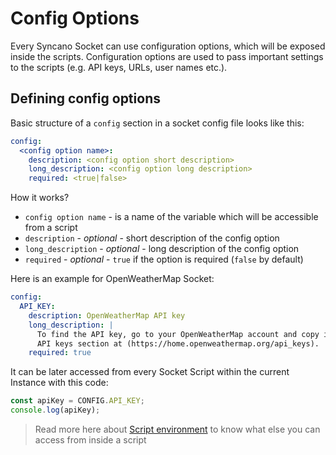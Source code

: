 # Config Options

Every Syncano Socket can use configuration options, which will be exposed inside the scripts. Configuration options are used to pass important settings to the scripts (e.g. API keys, URLs, user names etc.).

## Defining config options

Basic structure of a `config` section in a socket config file looks like this:

```yaml
config:
  <config option name>:
    description: <config option short description>
    long_description: <config option long description>
    required: <true|false>
```

How it works?
  - `config option name` - is a name of the variable which will be accessible from a script
  - `description` - *optional* - short description of the config option
  - `long_description` - *optional* - long description of the config option
  - `required` - *optional* - `true` if the option is required (`false` by default)

Here is an example for OpenWeatherMap Socket:

```yaml
config:
  API_KEY:
    description: OpenWeatherMap API key
    long_description: |
      To find the API key, go to your OpenWeatherMap account and copy it from
      API keys section at (https://home.openweathermap.org/api_keys).
    required: true
```

It can be later accessed from every Socket Script within the current Instance with this code:

```javascript
const apiKey = CONFIG.API_KEY;
console.log(apiKey);
```
> Read more here about [Script environment]() to know what else you can access from inside a script
